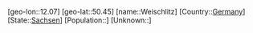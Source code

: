 ﻿---
location: [50.45,12.07]
type: City
tags:
- geo/City


SpocWebEntityId: 35509
isDeleted: false
confidential: public

---
[geo-lon::12.07]
[geo-lat::50.45]
[name::Weischlitz]
[Country::[Germany](geo/Continent/Europe/Germany.md)]
[State::[Sachsen](geo/Continent/Europe/Germany/Sachsen.md)]
[Population::]
[Unknown::]

